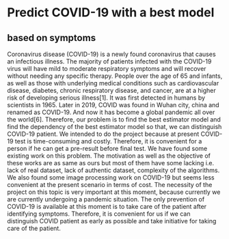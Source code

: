 <h1>Predict COVID-19 with a best model</h1>
<h2>based on symptoms</h2>
Coronavirus disease (COVID-19) is a newly found coronavirus that causes an infectious illness. The majority of patients infected with the COVID-19 virus will have mild to moderate respiratory symptoms and will recover without needing any specific therapy. People over the age of 65 and infants, as well as those with underlying medical conditions such as cardiovascular disease, diabetes, chronic respiratory disease, and cancer, are at a higher risk of developing serious illness[1]. It was first detected in humans by scientists in 1965.  Later in 2019, COVID was found in Wuhan city, china and renamed as COVID-19. And now it has become a global pandemic all over the world[6].
Therefore, our problem is to find the best estimator model and find the dependency of the best estimator model so that, we can distinguish COVID-19 patient. We intended to do the project because at present COVID-19 test is time-consuming and costly. Therefore, it is convenient for a person if he can get a pre-result before final test.
We have found some existing work on this problem. The motivation as well as the objective of these works are as same as ours but most of them have some lacking i.e. lack of real dataset, lack of authentic dataset, complexity of the algorithms. We also found some image processing work on COVID-19 but seems less convenient at the present scenario in terms of cost.  
The necessity of the project on this topic is very important at this moment, because currently we are currently undergoing a pandemic situation. The only prevention of COVID-19 is available at this moment is to take care of the patient after identifying symptoms. Therefore, it is convenient for us if we can distinguish COVID patient as early as possible and take initiative for taking care of the patient.

